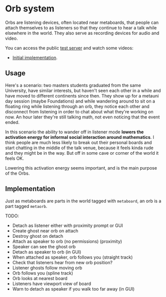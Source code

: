 # Orb system

Orbs are listening devices, often located near metaboards, that people can attach themselves to as listeners so that they continue to hear a talk while elsewhere in the world. They also serve as recording devices for audio and video.

You can access the public [test server](https://www.roblox.com/games/8369549984/Orb-test) and watch some videos:

- [Initial implementation](https://youtu.be/0vuNKcCv1sk).

## Usage

Here's a scenario: two masters students graduated from the same University, have similar interests, but haven't seen each other in a while and have moved to different continents since then. They show up for a metauni day session (maybe Foundations) and while wandering around to sit on a floating ring while listening through an orb, they notice each other and disconnect from listening in order to chat about what they're working on now. An hour later they're still talking math, not even noticing that the event ended.

In this scenario the ability to wander off in listener mode **lowers the activation energy for informal social interaction around mathematics**. I think people are much less likely to break out their personal boards and start chatting in the middle of the talk venue, because it feels kinda rude and they might be in the way. But off in some cave or corner of the world it feels OK.

Lowering this activation energy seems important, and is the main purpose of the Orbs.

## Implementation

Just as metaboards are parts in the world tagged with `metaboard`, an orb is a part tagged `metaorb`.

TODO:

- Detach as listener either with proximity prompt or GUI
- Create ghost near orb on attach
- Destroy ghost on detach
- Attach as speaker to orb (no permissions) (proximity)
- Speaker can see the ghost orb
- Detach as speaker to orb (in GUI)
- When attached as speaker, orb follows you (straight track)
- Check that listeners hear from new orb position?
- Listener ghosts follow moving orb
- Orb follows you (spline track)
- Orb looks at nearest board
- Listeners have viewport view of board
- Warn to detach as speaker if you walk too far away (in GUI)
